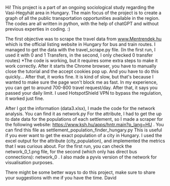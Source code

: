 Hi! This project is a part of an ongoing sociological study regarding the Vasi-Hegyhát area in Hungary.
The main focus of the project is to create a graph of all the public transportation opportunities available in the region. 
The codes are all written in python, with the help of chatGPT and without previous experties in coding. :) 

The first objective was to scrape the travel data from www.Mentrendek.hu which is the official listing website in Hungary for bus and train routes. I managed to get the data with the travel_scrape.py file. (In the first run, I used it with 0 and 1 Transfers, in the second, I only checked 0 transfer routes)
*The code is working, but it requires some extra steps to make it work correctly. After it starts the Chrome browser, you have to manually close the tutorial and the accept cookies pop up. And you have to do this quickly...
After that, it works fine. It is kind of slow, but that's because I wanted to make sure the page won't block me as fast. In my experience, you can get to around 700-800 travel request/day. After that, it says you passed your daily limit.
I used HotspotShield VPN to bypass the regulation, it worked just fine.

After I got the information (data3.xlsx), I made the code for the network analysis. You can find it as network.py 
For the attribute, I had to get the up to date data for the populations of each settlement, so I made a scraper for the following website: https://www.ksh.hu/apps/hntr.main?p_lang=HU . You can find this file as settlement_population_finder_hungary.py
This is useful if you ever want to get the exact population of a city in Hungary.
I used the excel output for the attribute (city_population), and implemented the metrics that I was curious about. For the first run, you can check the network_0_1.png file, for the second (which only has direct bus connections): network_0 .
I also made a pyvis version of the network for visualisation purposes.

There might be some better ways to do this project, make sure to share your suggestions with me if you have the time.
David

